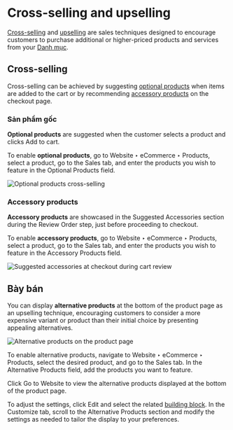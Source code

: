 # Cross-selling and upselling

[Cross-selling](#ecommerce-cross-selling) and
[upselling](#ecommerce-cross-upselling-alternative) are sales techniques designed to encourage
customers to purchase additional or higher-priced products and services from your [Danh mục](catalog.md).

<a id="ecommerce-cross-selling"></a>

## Cross-selling

Cross-selling can be achieved by suggesting
[optional products](#ecommerce-cross-upselling-optional) when items are added to the cart or by
recommending [accessory products](#ecommerce-cross-upselling-accessory) on the checkout page.

<a id="ecommerce-cross-upselling-optional"></a>

### Sản phẩm gốc

**Optional products** are suggested when the customer selects a product and clicks
Add to cart.

To enable **optional products**, go to Website ‣ eCommerce ‣ Products, select a
product, go to the Sales tab, and enter the products you wish to feature in the
Optional Products field.

![Optional products cross-selling](applications/websites/ecommerce/products/cross_upselling/add-to-cart.png)

<a id="ecommerce-cross-upselling-accessory"></a>

### Accessory products

**Accessory products** are showcased in the Suggested Accessories section during the
Review Order step, just before proceeding to checkout.

To enable **accessory products**, go to Website ‣ eCommerce ‣ Products, select
a product, go to the Sales tab, and enter the products you wish to feature in the
Accessory Products field.

![Suggested accessories at checkout during cart review](applications/websites/ecommerce/products/cross_upselling/accessory-products.png)

<a id="ecommerce-cross-upselling-alternative"></a>

## Bày bán

You can display **alternative products** at the bottom of the product page as an upselling
technique, encouraging customers to consider a more expensive variant or product than their
initial choice by presenting appealing alternatives.

![Alternative products on the product page](applications/websites/ecommerce/products/cross_upselling/cross_upselling-alternative.png)

To enable alternative products, navigate to Website ‣ eCommerce ‣ Products,
select the desired product, and go to the Sales tab. In the
Alternative Products field, add the products you want to feature.

Click Go to Website to view the alternative products displayed at the bottom of the
product page.

To adjust the settings, click Edit and select the related
[building block](../../website/web_design/building_blocks.md). In the Customize
tab, scroll to the Alternative Products section and modify the settings as needed to
tailor the display to your preferences.
